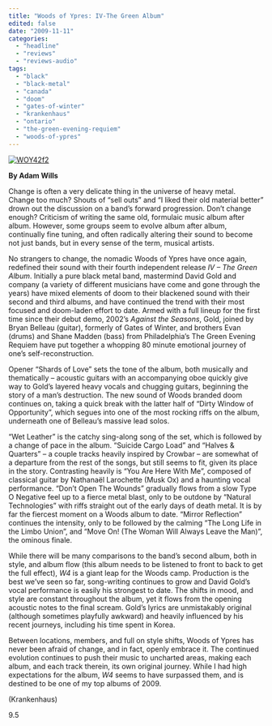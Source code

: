 ```yaml
---
title: "Woods of Ypres: IV-The Green Album"
edited: false
date: "2009-11-11"
categories:
  - "headline"
  - "reviews"
  - "reviews-audio"
tags:
  - "black"
  - "black-metal"
  - "canada"
  - "doom"
  - "gates-of-winter"
  - "krankenhaus"
  - "ontario"
  - "the-green-evening-requiem"
  - "woods-of-ypres"
---
```


[![WOY42f2](http://www.hellbound.ca/wp-content/uploads/2009/11/WOY42f2-300x300.jpg "WOY42f2")](http://www.hellbound.ca/wp-content/uploads/2009/11/WOY42f2.jpg)

**By Adam Wills**

Change is often a very delicate thing in the universe of heavy metal. Change too much? Shouts of “sell outs” and “I liked their old material better” drown out the discussion on a band’s forward progression. Don’t change enough? Criticism of writing the same old, formulaic music album after album. However, some groups seem to evolve album after album, continually fine tuning, and often radically altering their sound to become not just bands, but in every sense of the term, musical artists.

No strangers to change, the nomadic Woods of Ypres have once again, redefined their sound with their fourth independent release _IV – The Green Album_. Initially a pure black metal band, mastermind David Gold and company (a variety of different musicians have come and gone through the years) have mixed elements of doom to their blackened sound with their second and third albums, and have continued the trend with their most focused and doom-laden effort to date. Armed with a full lineup for the first time since their debut demo, 2002’s _Against the Seasons_, Gold, joined by Bryan Belleau (guitar), formerly of Gates of Winter, and brothers Evan (drums) and Shane Madden (bass) from Philadelphia’s The Green Evening Requiem have put together a whopping 80 minute emotional journey of one’s self-reconstruction.

Opener “Shards of Love” sets the tone of the album, both musically and thematically – acoustic guitars with an accompanying oboe quickly give way to Gold’s layered heavy vocals and chugging guitars, beginning the story of a man’s destruction. The new sound of Woods branded doom continues on, taking a quick break with the latter half of “Dirty Window of Opportunity”, which segues into one of the most rocking riffs on the album, underneath one of Belleau’s massive lead solos.

“Wet Leather” is the catchy sing-along song of the set, which is followed by a change of pace in the album. “Suicide Cargo Load” and “Halves & Quarters” – a couple tracks heavily inspired by Crowbar – are somewhat of a departure from the rest of the songs, but still seems to fit, given its place in the story. Contrasting heavily is “You Are Here With Me”, composed of classical guitar by Nathanaël Larochette (Musk Ox) and a haunting vocal performance. “Don’t Open The Wounds” gradually flows from a slow Type O Negative feel up to a fierce metal blast, only to be outdone by “Natural Technologies” with riffs straight out of the early days of death metal. It is by far the fiercest moment on a Woods album to date. “Mirror Reflection” continues the intensity, only to be followed by the calming “The Long Life in the Limbo Union”, and “Move On! (The Woman Will Always Leave the Man)”, the ominous finale.

While there will be many comparisons to the band’s second album, both in style, and album flow (this album needs to be listened to front to back to get the full effect), _W4_ is a giant leap for the Woods camp. Production is the best we’ve seen so far, song-writing continues to grow and David Gold’s vocal performance is easily his strongest to date. The shifts in mood, and style are constant throughout the album, yet it flows from the opening acoustic notes to the final scream. Gold’s lyrics are unmistakably original (although sometimes playfully awkward) and heavily influenced by his recent journeys, including his time spent in Korea.

Between locations, members, and full on style shifts, Woods of Ypres has never been afraid of change, and in fact, openly embrace it. The continued evolution continues to push their music to uncharted areas, making each album, and each track therein, its own original journey. While I had high expectations for the album, _W4_ seems to have surpassed them, and is destined to be one of my top albums of 2009.

(Krankenhaus)

9.5
